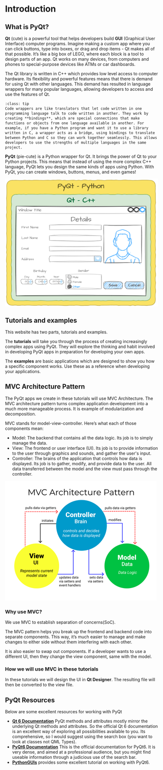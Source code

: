 # Introduction

## What is PyQt?

**Qt** (cute) is a powerful tool that helps developers build **GUI** (Graphical User Interface) computer programs. Imagine making a custom app where you can click buttons, type into boxes, or drag and drop items - Qt makes all of that possible. It’s like a big box of LEGO, where each block is a tool to design parts of an app. Qt works on many devices, from computers and phones to special-purpose devices like ATMs or car dashboards.

The Qt library is written in C++ which provides low level access to computer hardware. Its flexibility and powerful features means that there is demand for using Qt with other languages. This demand has resulted in language wrappers for many popular languages, allowing developers to access and use the features of Qt.

```{admonition} Code wrappers
:class: tip
Code wrappers are like translators that let code written in one programming language talk to code written in another. They work by creating **bindings**, which are special connections that make functions or objects from one language available in another. For example, if you have a Python program and want it to use a library written in C, a wrapper acts as a bridge, using bindings to translate between Python and C so they can work together seamlessly. This allows developers to use the strengths of multiple languages in the same project.
```

**PyQt** (pie-cute) is a Python wrapper for Qt. It brings the power of Qt to your Python projects. This means that instead of using the more complex C++ language, PyQt lets you design the same kinds of apps using Python. With PyQt, you can create windows, buttons, menus, and even games!

![PyQt as a wrapper](./assets/img/01/pyqt_wrapper.png)

## Tutorials and examples

This website has two parts, tutorials and examples. 

The **tutorials** will take you through the process of creating increasingly complex apps using PyQt. They will explore the thinking and habit involved in developing PyQt apps in preparation for developing your own apps.

The **examples** are basic applications which are designed to show you how a specific component works. Use these as a reference when developing your applications.

## MVC Architecture Pattern

The PyQt apps we create in these tutorials will use MVC Architecture. The MVC architecture pattern turns complex application development into a much more manageable process. It is example of modularization and decomposition.

MVC stands for model-view-controller. Here’s what each of those components mean:

- Model: The backend that contains all the data logic. Its job is to simply manage the data.
- View: The frontend or user interface (UI). Its job is to provide information to the user through graphics and sounds, and gather the user's input.
- Controller: The brains of the application that controls how data is displayed. Its job is to gather, modify, and provide data to the user. All data transferred between the model and the view must pass through the controller.

![MVC architecture](./assets/img/01/mvc.png)

### Why use MVC?

We use MVC to establish separation of concerns(SoC).

The MVC pattern helps you break up the frontend and backend code into separate components. This way, it’s much easier to manage and make changes to either side without them interfering with each other. 

It is also easier to swap out components. If a developer wants to use a different UI, then they change the view component, same with the model.

### How we will use MVC in these tutorials

In these tutorials we will design the UI in **Qt Designer**. The resulting file will then be converted to the view file.

## PyQt Resources

Below are some excellent resources for working with PyQt

- **[Qt 6 Documentation](https://doc.qt.io/qt-6/)** PyQt methods and attributes mostly mirror the underlying Qt methods and attributes. So the official Qt 6 documentation is an excellent way of exploring all possibilities available to you. Its comprehensive, so I would suggest using the search box (you want to look at classes not QML Types).
- **[PyQt6 Documentation](https://www.riverbankcomputing.com/static/Docs/PyQt6/)** This is the official documentation for PyQt6. It is very dense, and aimed at a professional audience, but you might find useable information through a judicious use of the search bar.
- **[PythonGUIs](https://www.pythonguis.com/pyqt6-tutorial/)** provides some excellent tutorial on working with PyQt6.